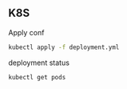 ## K8S

Apply conf
```sh
kubectl apply -f deployment.yml
```

deployment status
```sh
kubectl get pods
```
